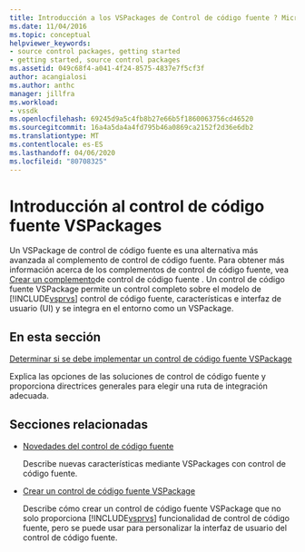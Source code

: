 ```yaml
---
title: Introducción a los VSPackages de Control de código fuente ? Microsoft Docs
ms.date: 11/04/2016
ms.topic: conceptual
helpviewer_keywords:
- source control packages, getting started
- getting started, source control packages
ms.assetid: 049c68f4-a041-4f24-8575-4837e7f5cf3f
author: acangialosi
ms.author: anthc
manager: jillfra
ms.workload:
- vssdk
ms.openlocfilehash: 69245d9a5c4fb8b27e66b5f1860063756cd46520
ms.sourcegitcommit: 16a4a5da4a4fd795b46a0869ca2152f2d36e6db2
ms.translationtype: MT
ms.contentlocale: es-ES
ms.lasthandoff: 04/06/2020
ms.locfileid: "80708325"
---
```

# <a name="get-started-with-source-control-vspackages"></a>Introducción al control de código fuente VSPackages

Un VSPackage de control de código fuente es una alternativa más avanzada al complemento de control de código fuente. Para obtener más información acerca de los complementos de control de código fuente, vea [Crear un complemento](../../extensibility/internals/creating-a-source-control-plug-in.md)de control de código fuente . Un control de código fuente VSPackage permite un control completo sobre el modelo de [!INCLUDE[vsprvs](../../code-quality/includes/vsprvs_md.md)] control de código fuente, características e interfaz de usuario (UI) y se integra en el entorno como un VSPackage.

## <a name="in-this-section"></a>En esta sección

[Determinar si se debe implementar un control de código fuente VSPackage](../../extensibility/internals/determining-whether-to-implement-a-source-control-vspackage.md)

Explica las opciones de las soluciones de control de código fuente y proporciona directrices generales para elegir una ruta de integración adecuada.

## <a name="related-sections"></a>Secciones relacionadas

- [Novedades del control de código fuente](../../extensibility/internals/what-s-new-in-source-control.md)

   Describe nuevas características mediante VSPackages con control de código fuente.

- [Crear un control de código fuente VSPackage](../../extensibility/internals/creating-a-source-control-vspackage.md)

   Describe cómo crear un control de código fuente VSPackage que no solo proporciona [!INCLUDE[vsprvs](../../code-quality/includes/vsprvs_md.md)] funcionalidad de control de código fuente, pero se puede usar para personalizar la interfaz de usuario del control de código fuente.
